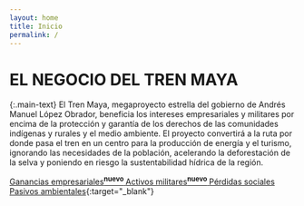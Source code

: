 ```yaml
---
layout: home
title: Inicio
permalink: /
---
```


# EL NEGOCIO DEL TREN MAYA

{:.main-text}
El Tren Maya, megaproyecto estrella del gobierno de Andrés Manuel López Obrador, beneficia los intereses empresariales y militares por encima de la protección y garantía de los derechos de las comunidades indígenas y rurales y el medio ambiente.
El proyecto convertirá a la ruta por donde pasa el tren en un centro para la producción de energía y el turismo, ignorando las necesidades de la población, acelerando la deforestación de la selva y poniendo en riesgo la sustentabilidad hídrica de la región.

[Ganancias empresariales<sup>**nuevo** </sup>](/quienes-ganan)
[Activos militares<sup>**nuevo** </sup>](/militares-sa-de-cv)
[Pérdidas sociales](/reportajes)
[Pasivos ambientales](https://poderlatam.org/2020/12/la-amenaza-maya-el-tren-y-la-inmobiliaria/){:target="_blank"}
